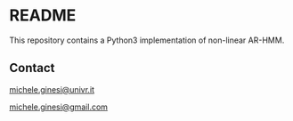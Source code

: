 # README #

This repository contains a Python3 implementation of non-linear AR-HMM.

## Contact ##
michele.ginesi@univr.it

michele.ginesi@gmail.com